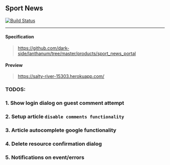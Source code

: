 ## Sport News
[![Build Status](https://travis-ci.com/MarinichViktor/sport-news.svg?token=JqofupwQsLqw17Vqyoye&branch=master)](https://travis-ci.com/MarinichViktor/sport-news)

---
#### Specification
>https://github.com/dark-side/lanthanum/tree/master/products/sport_news_portal

#### Preview 
> https://salty-river-15303.herokuapp.com/
>
### TODOS:
### 1. Show login dialog on guest comment attempt
### 2. Setup article `disable comments functionality`
### 3. Article autocomplete google functionality
### 4. Delete resource confirmation dialog
### 5. Notifications on event/errors